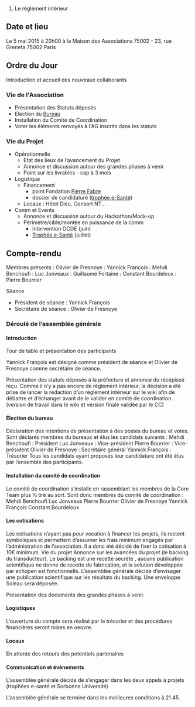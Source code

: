 1.  Le règlement intérieur

Date et lieu
------------

Le 5 mai 2015 à 20h00 à la Maison des Associations 75002 - 23, rue
Greneta 75002 Paris

Ordre du Jour
-------------

Introduction et accueil des nouveaux collaborants

### Vie de l'Association

-   Présentation des Statuts déposés
-   Election du [Bureau](Bureau "wikilink")
-   Installation du Comité de Coordination
-   Voter les éléments renvoyés à l'AG inscrits dans les statuts

### Vie du Projet

-   Opérationnelle
    -   Etat des lieux de l’avancement du Projet
    -   Annonce et discussion autour des grandes phases à venir
    -   Point sur les livrables - cap à 3 mois
-   Logistique
    -   Financement
        -   point Fondation [Pierre Fabre](Pierre_Fabre "wikilink")
        -   dossier de candidature ([trophée
            e-Santé](trophée_e-Santé "wikilink"))
    -   Locaux : Hôtel Dieu, Consort NT...
-   Comm et Events
    -   Annonce et discussion autour du Hackathon/Mock-up
    -   Périmètre/cible/montée en puissance de la comm
        -   Intervention OCDE (juin)
        -   [Trophée e-Santé](Trophée_e-Santé "wikilink") (juillet)

Compte-rendu
------------

Membres présents
:   Olivier de Fresnoye
:   Yannick Francois
:   Mehdi Benchoufi
:   Luc Jonveaux
:   Guillaume Fortaine
:   Constant Bourdeloux
:   Pierre Bourrier

<!-- -->

Séance

-   Président de séance : Yannick François
-   Secrétaire de séance : Olivier de Fresnoye

### Déroulé de l’assemblée générale

#### Introduction

Tour de table et présentation des participants

Yannick François est désigné comme président de séance et Olivier de
Fresnoye comme secrétaire de séance.

Présentation des statuts déposés à la préfecture et annonce du récépissé
reçu. Comme il n’y a pas encore de règlement intérieur, la décision a
été prise de lancer la rédaction d’un règlement intérieur sur le wiki
afin de débattre et d’échanger avant de le valider en comité de
coordination. (version de travail dans le wiki et version finale validée
par le CC)

#### Élection du bureau

Déclaration des intentions de présentation à des postes du bureau et
votes. Sont déclarés membres du bureaux et élus les candidats suivants :
Mehdi Benchoufi : Président Luc Jonveaux : Vice-président Pierre
Bourrier : Vice-président Olivier de Fresnoye : Secrétaire général
Yannick François : Trésorier Tous les candidats ayant proposés leur
candidature ont été élus par l’ensemble des participants.

#### Installation du comité de coordination

Le comité de coordination s’installe en rassemblant les membres de la
Core Team plus ⅓ tiré au sort. Sont donc membres du comité de
coordination : Mehdi Benchoufi Luc Jonveaux Pierre Bourrier Olivier de
Fresnoye Yannick François Constant Bourdeloux

#### Les cotisations

Les cotisations n’ayant pas pour vocation à financer les projets, ils
restent symboliques et permettent d’assumer les frais minimum engagés
par l’administration de l’association. Il a donc été décidé de fixer la
cotisation à 10€ minimum. Vie du projet Annonce sur les avancées du
projet (le backing du transducteur). Le backing est une recette secrète
, aucune publication scientifique ne donne de recette de fabrication, et
la solution développée par echopen est fonctionnelle. L’assemblée
générale décide d’envisager une publication scientifique sur les
résultats du backing. Une enveloppe Soleau sera déposée.

Présentation des documents des grandes phases à venir.

#### Logistiques

L’ouverture du compte sera réalisé par le trésorier et des procédures
financières seront mises en oeuvre.

#### Locaux

En attente des retours des potentiels partenaires

#### Communication et évènements

L’assemblée générale décide de s’engager dans les deux appels à projets
(trophées e-santé et Sorbonne Université)

L’assemblée générale se termine dans les meilleures conditions à 21.45.
